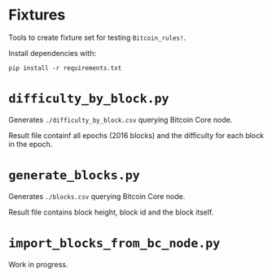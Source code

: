 # Fixtures

Tools to create fixture set for testing `Bitcoin_rules!`.

Install dependencies with:

`pip install -r requirements.txt`

# `difficulty_by_block.py`

Generates `./difficulty_by_block.csv` querying Bitcoin Core node.

Result file containf all epochs (2016 blocks) and the difficulty for each block in the epoch.

# `generate_blocks.py`

Generates `./blocks.csv` querying Bitcoin Core node.

Result file contains block height, block id and the block itself.

# `import_blocks_from_bc_node.py`

Work in progress.


